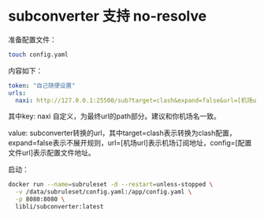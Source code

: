 # subconverter 支持 no-resolve

准备配置文件：
```bash
touch config.yaml
```

内容如下：
```yaml
token: "自己随便设置"
urls:
  naxi: http://127.0.0.1:25500/sub?target=clash&expand=false&url=[机场url]&config=[配置文件url]
```

其中key: naxi 自定义，为最终url的path部分。建议和你机场名一致。

value: subconverter转换的url，其中target=clash表示转换为clash配置，expand=false表示不展开规则，url=[机场url]表示机场订阅地址，config=[配置文件url]表示配置文件地址。

启动：
```bash
docker run --name=subruleset -d --restart=unless-stopped \
  -v /data/subruleset/config.yaml:/app/config.yaml \
  -p 8080:8080 \
  libli/subconverter:latest
```
